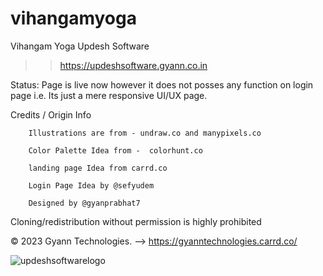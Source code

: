 # vihangamyoga
Vihangam Yoga Updesh Software

>> https://updeshsoftware.gyann.co.in 

Status: Page is live now however it does not posses any function on login page i.e. Its just a mere responsive UI/UX page.

Credits / Origin Info

        Illustrations are from - undraw.co and manypixels.co
        
        Color Palette Idea from -  colorhunt.co
        
        landing page Idea from carrd.co
        
        Login Page Idea by @sefyudem

        Designed by @gyanprabhat7



Cloning/redistribution without permission is highly prohibited

© 2023 Gyann Technologies. --> https://gyanntechnologies.carrd.co/


![updeshsoftwarelogo](https://user-images.githubusercontent.com/75989086/210233819-87c85e89-9a23-424f-bf3c-2e5363d7c5ad.png)
